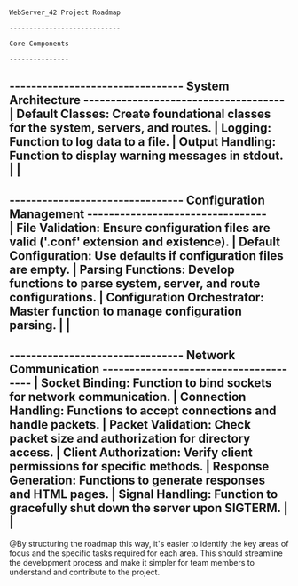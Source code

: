                                                                            WebServer_42 Project Roadmap
                                                                           ----------------------------
                                                                                  Core Components
                                                                                  ---------------


 -------------------------------- System Architecture -------------------------------------
                                                                                           |
 Default Classes: Create foundational classes for the system, servers, and routes.         |
 Logging: Function to log data to a file.                                                  |
 Output Handling: Function to display warning messages in stdout.                          |
                                                                                           |
 ------------------------------------------------------------------------------------------


 -------------------------------- Configuration Management ---------------------------------                           
                                                                                            |
 File Validation: Ensure configuration files are valid ('.conf' extension and existence).   |
 Default Configuration: Use defaults if configuration files are empty.                      |
 Parsing Functions: Develop functions to parse system, server, and route configurations.    |
 Configuration Orchestrator: Master function to manage configuration parsing.               |
                                                                                            |
 -------------------------------------------------------------------------------------------


 -------------------------------- Network Communication --------------------------------------
                                                                                             |
 Socket Binding: Function to bind sockets for network communication.                         |
 Connection Handling: Functions to accept connections and handle packets.                    |
 Packet Validation: Check packet size and authorization for directory access.                |
 Client Authorization: Verify client permissions for specific methods.                       |
 Response Generation: Functions to generate responses and HTML pages.                        |
 Signal Handling: Function to gracefully shut down the server upon SIGTERM.                  |
                                                                                             |
 --------------------------------------------------------------------------------------------


@By structuring the roadmap this way, it's easier to identify the key areas of focus and the specific tasks required for each area. This should streamline the development process and make it simpler for team members to understand and contribute to the project.
